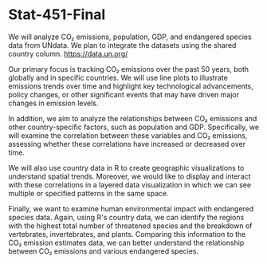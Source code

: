# Stat-451-Final
We will analyze CO₂ emissions, population, GDP, and endangered species data from UNdata.
We plan to integrate the datasets using the shared country column. 
https://data.un.org/

Our primary focus is tracking CO₂ emissions over the past 50 years, both globally and in specific countries. We will use line plots to illustrate emissions trends over time and highlight key technological advancements, policy changes, or other significant events that may have driven major changes in emission levels.

In addition, we aim to analyze the relationships between CO₂ emissions and other country-specific factors, such as population and GDP. Specifically, we will examine the correlation between these variables and CO₂ emissions, assessing whether these correlations have increased or decreased over time.

We will also use country data in R to create geographic visualizations to understand spatial trends. Moreover, we would like to display and interact with these correlations in a layered data visualization in which we can see multiple or specified patterns in the same space.

Finally, we want to examine human environmental impact with endangered species data. Again, using R's country data, we can identify the regions with the highest total number of threatened species and the breakdown of vertebrates, invertebrates, and plants. Comparing this information to the CO₂ emission estimates data, we can better understand the relationship between CO₂ emissions and various endangered species.

